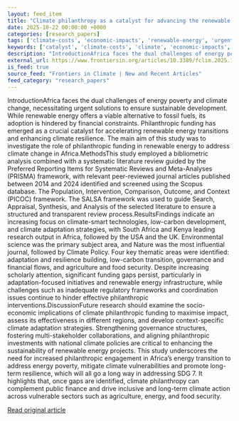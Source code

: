 ```yaml
---
layout: feed_item
title: "Climate philanthropy as a catalyst for advancing the renewable energy transition and climate resilience in Africa"
date: 2025-10-22 00:00:00 +0000
categories: [research_papers]
tags: ['climate-costs', 'economic-impacts', 'renewable-energy', 'urgent', 'food-security', 'emissions', 'year-2024', 'fossil-fuels', 'clean-energy', 'agriculture']
keywords: ['catalyst', 'climate-costs', 'climate', 'economic-impacts', 'renewable-energy', 'urgent', 'food-security', 'philanthropy']
description: "IntroductionAfrica faces the dual challenges of energy poverty and climate change, necessitating urgent solutions to ensure sustainable development"
external_url: https://www.frontiersin.org/articles/10.3389/fclim.2025.1651147
is_feed: true
source_feed: "Frontiers in Climate | New and Recent Articles"
feed_category: "research_papers"
---
```


IntroductionAfrica faces the dual challenges of energy poverty and climate change, necessitating urgent solutions to ensure sustainable development. While renewable energy offers a viable alternative to fossil fuels, its adoption is hindered by financial constraints. Philanthropic funding has emerged as a crucial catalyst for accelerating renewable energy transitions and enhancing climate resilience. The main aim of this study was to investigate the role of philanthropic funding in renewable energy to address climate change in Africa.MethodsThis study employed a bibliometric analysis combined with a systematic literature review guided by the Preferred Reporting Items for Systematic Reviews and Meta-Analyses (PRISMA) framework, with relevant peer-reviewed journal articles published between 2014 and 2024 identified and screened using the Scopus database. The Population, Intervention, Comparison, Outcome, and Context (PICOC) framework. The SALSA framework was used to guide Search, Appraisal, Synthesis, and Analysis of the selected literature to ensure a structured and transparent review process.ResultsFindings indicate an increasing focus on climate-smart technologies, low-carbon development, and climate adaptation strategies, with South Africa and Kenya leading research output in Africa, followed by the USA and the UK. Environmental science was the primary subject area, and Nature was the most influential journal, followed by Climate Policy. Four key thematic areas were identified: adaptation and resilience building, low-carbon transition, governance and financial flows, and agriculture and food security. Despite increasing scholarly attention, significant funding gaps persist, particularly in adaptation-focused initiatives and renewable energy infrastructure, while challenges such as inadequate regulatory frameworks and coordination issues continue to hinder effective philanthropic interventions.DiscussionFuture research should examine the socio-economic implications of climate philanthropic funding to maximise impact, assess its effectiveness in different regions, and develop context-specific climate adaptation strategies. Strengthening governance structures, fostering multi-stakeholder collaborations, and aligning philanthropic investments with national climate policies are critical to enhancing the sustainability of renewable energy projects. This study underscores the need for increased philanthropic engagement in Africa’s energy transition to address energy poverty, mitigate climate vulnerabilities and promote long-term resilience, which will all go a long way in addressing SDG 7. It highlights that, once gaps are identified, climate philanthropy can complement public finance and drive inclusive and long-term climate action across vulnerable sectors such as agriculture, energy, and food security.

[Read original article](https://www.frontiersin.org/articles/10.3389/fclim.2025.1651147)
